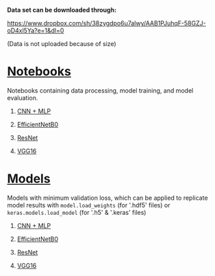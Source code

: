 **Data set can be downloaded through:**

https://www.dropbox.com/sh/38zygdpo6u7alwy/AAB1PJuhqF-58GZJ-oD4xl5Ya?e=1&dl=0

(Data is not uploaded because of size)

# [Notebooks](./notebooks/)

Notebooks containing data processing, model training, and model evaluation.

1. [CNN + MLP](./notebooks/cnnMLP.ipynb)

2. [EfficientNetB0](./notebooks/transferLearning_EB.ipynb)

3. [ResNet](./notebooks/transferLearning_ResNet.ipynb)

4. [VGG16](./notebooks/transferLearning_VGG.ipynb)


# [Models](./models/)

Models with minimum validation loss, which can be applied to replicate model results with ```model.load_weights``` (for '.hdf5' files) or ```keras.models.load_model``` (for '.h5' & '.keras' files)

1. [CNN + MLP](./models/best_mlp_model.h5)

2. [EfficientNetB0](./models/best_eb_mode.keras)

3. [ResNet](./models/best_rn_model.keras)

4. [VGG16](./models/best_vgg_model.keras)

